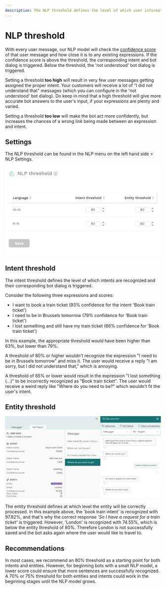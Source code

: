 ```yaml
---
description: The NLP threshold defines the level of which user information is understood
---
```


# NLP threshold

With every user message, our NLP model will check the [confidence score ](https://docs.chatlayer.ai/understanding-users/natural-language-processing-nlp)of that user message and how close it is to any existing expressions. If the confidence score is above the threshold, the corresponding intent and bot dialog is triggered. Below the threshold, the 'not understood' bot dialog is triggered.

Setting a threshold **too high** will result in very few user messages getting assigned the proper intent. Your customers will receive a lot of "I did not understand that" messages (which you can configure in the 'not understood' bot dialog). Do keep in mind that a high threshold will give more accurate bot answers to the user's input, if your expressions are plenty and varied.

Setting a threshold **too low** will make the bot act more confidently, but increases the chances of a wrong link being made between an expression and intent.

## Settings

The NLP threshold can be found in the NLP menu on the left hand side > NLP Settings.&#x20;



![](<../../.gitbook/assets/image (197).png>)

## Intent threshold

The intent threshold defines the level of which intents are recognized and their corresponding bot dialog is triggered.

Consider the following three expressions and scores:

* I want to book a train ticket (93% confidence for the intent 'Book train ticket')
* I need to be in Brussels tomorrow (79% confidence for 'Book train ticket')
* I lost something and still have my train ticket (66% confidence for 'Book train ticket')

In this example, the appropriate threshold would have been higher than 63%, but lower than 79%.

A threshold of 80% or higher wouldn't recognize the expression "I need to be in Brussels tomorrow" and miss it. The user would receive a reply "I am sorry, but I did not understand that," which is annoying.

A threshold of 65% or lower would result in the expression "I lost something (...)" to be incorrectly recognized as "Book train ticket". The user would receive a weird reply like "Where do you need to be?" which wouldn't fit the user's intent.



## Entity threshold

![An example where the entity 'London' is recognized with 74.55%](<../../.gitbook/assets/image (684) (1) (1).png>)

The entity threshold defines at which level the entity will be correctly processed. In this example above, the 'book train intent' is recognized with 97.82%, and that's why the correct response _'So I have a request for a train ticket'_ is triggered. However, 'London' is recognized with 74.55%, which is below the entity threshold of 80%. Therefore London is not successfully saved and the bot asks again where the user would like to travel to.

## Recommendations

In most cases, we recommend an 80% threshold as a starting point for both intents and entities. However, for beginning bots with a small NLP model, a lower score could ensure that more sentences are successfully recognized. A 70% or 75% threshold for both entities and intents could work in the beginning stages until the NLP model grows.
